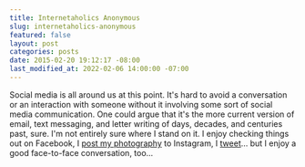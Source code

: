 ```yaml
---
title: Internetaholics Anonymous
slug: internetaholics-anonymous
featured: false
layout: post
categories: posts
date: 2015-02-20 19:12:17 -08:00
last_modified_at: 2022-02-06 14:00:00 -07:00
---
```


Social media is all around us at this point. It's hard to avoid a conversation or an interaction with someone without it involving some sort of social media communication. One could argue that it's the more current version of email, text messaging, and letter writing of days, decades, and centuries past, sure. I'm not entirely sure where I stand on it. I enjoy checking things out on Facebook, I [post my photography](http://instagram.com/jlyman) to Instagram, I [tweet](http://twitter.com/_johlym)… but I enjoy a good face-to-face conversation, too…


